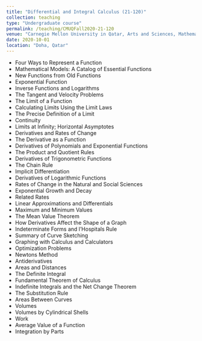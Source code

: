 ```yaml
---
title: "Differential and Integral Calculus (21-120)"
collection: teaching
type: "Undergraduate course"
permalink: /teaching/CMUQFall2020-21-120
venue: "Carnegie Mellon University in Qatar, Arts and Sciences, Mathematics"
date: 2020-10-01
location: "Doha, Qatar"
---
```



*  Four Ways to Represent a Function
*  Mathematical Models: A Catalog of Essential Functions
*  New Functions from Old Functions
*  Exponential Function
*  Inverse Functions and Logarithms
*  The Tangent and Velocity Problems
*  The Limit of a Function
*  Calculating Limits Using the Limit Laws
*  The Precise Definition of a Limit
*  Continuity
*  Limits at Infinity; Horizontal Asymptotes
*  Derivatives and Rates of Change
*  The Derivative as a Function
*  Derivatives of Polynomials and Exponential Functions
*  The Product and Quotient Rules
*  Derivatives of Trigonometric Functions
*  The Chain Rule
*  Implicit Differentiation
*  Derivatives of Logarithmic Functions
*  Rates of Change in the Natural and Social Sciences
*  Exponential Growth and Decay
*  Related Rates
*  Linear Approximations and Differentials
*  Maximum and Minimum Values
*  The Mean Value Theorem
*  How Derivatives Affect the Shape of a Graph
*  Indeterminate Forms and l’Hospitals Rule
*  Summary of Curve Sketching
*  Graphing with Calculus and Calculators
*  Optimization Problems
*  Newtons Method
*  Antiderivatives
*  Areas and Distances
*  The Definite Integral
*  Fundamental Theorem of Calculus
*  Indefinite Integrals and the Net Change Theorem
*  The Substitution Rule
*  Areas Between Curves
*  Volumes
*  Volumes by Cylindrical Shells
*  Work
*  Average Value of a Function
*  Integration by Parts


